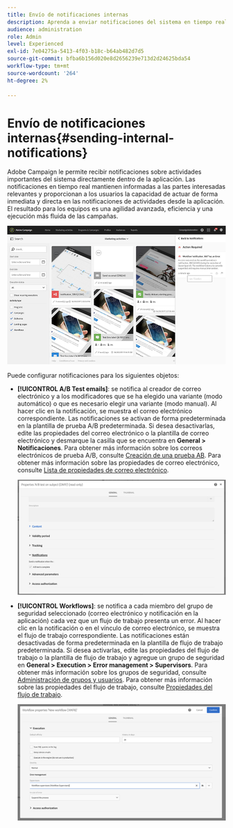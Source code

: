 ```yaml
---
title: Envío de notificaciones internas
description: Aprenda a enviar notificaciones del sistema en tiempo real a los usuarios de Adobe Campaign
audience: administration
role: Admin
level: Experienced
exl-id: 7e04275a-5413-4f03-b18c-b64ab482d7d5
source-git-commit: bfba6b156d020e8d2656239e713d2d24625bda54
workflow-type: tm+mt
source-wordcount: '264'
ht-degree: 2%

---
```


# Envío de notificaciones internas{#sending-internal-notifications}

Adobe Campaign le permite recibir notificaciones sobre actividades importantes del sistema directamente dentro de la aplicación. Las notificaciones en tiempo real mantienen informadas a las partes interesadas relevantes y proporcionan a los usuarios la capacidad de actuar de forma inmediata y directa en las notificaciones de actividades desde la aplicación. El resultado para los equipos es una agilidad avanzada, eficiencia y una ejecución más fluida de las campañas.

![](assets/pulse_3.png)

Puede configurar notificaciones para los siguientes objetos:

* **[!UICONTROL A/B Test emails]**: se notifica al creador de correo electrónico y a los modificadores que se ha elegido una variante (modo automático) o que es necesario elegir una variante (modo manual). Al hacer clic en la notificación, se muestra el correo electrónico correspondiente. Las notificaciones se activan de forma predeterminada en la plantilla de prueba A/B predeterminada. Si desea desactivarlas, edite las propiedades del correo electrónico o la plantilla de correo electrónico y desmarque la casilla que se encuentra en **General > Notificaciones**. Para obtener más información sobre los correos electrónicos de prueba A/B, consulte [Creación de una prueba AB](../../channels/using/designing-an-a-b-test-email.md). Para obtener más información sobre las propiedades de correo electrónico, consulte [Lista de propiedades de correo electrónico](../../administration/using/configuring-email-channel.md#list-of-email-properties).

  ![](assets/pulse_2.png)

* **[!UICONTROL Workflows]**: se notifica a cada miembro del grupo de seguridad seleccionado (correo electrónico y notificación en la aplicación) cada vez que un flujo de trabajo presenta un error. Al hacer clic en la notificación o en el vínculo de correo electrónico, se muestra el flujo de trabajo correspondiente. Las notificaciones están desactivadas de forma predeterminada en la plantilla de flujo de trabajo predeterminada. Si desea activarlas, edite las propiedades del flujo de trabajo o la plantilla de flujo de trabajo y agregue un grupo de seguridad en **General > Execution > Error management > Supervisors**. Para obtener más información sobre los grupos de seguridad, consulte [Administración de grupos y usuarios](../../administration/using/managing-groups-and-users.md). Para obtener más información sobre las propiedades del flujo de trabajo, consulte [Propiedades del flujo de trabajo](../../automating/using/managing-execution-options.md).

  ![](assets/pulse_1.png)
